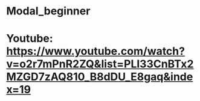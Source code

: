 # Modal_beginner

# Youtube: https://www.youtube.com/watch?v=o2r7mPnR2ZQ&list=PLI33CnBTx2MZGD7zAQ810_B8dDU_E8gaq&index=19